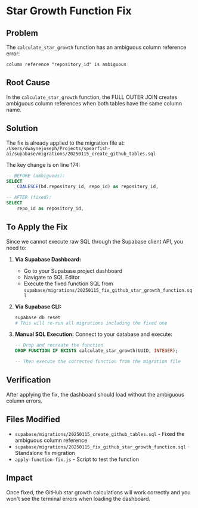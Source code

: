 # Star Growth Function Fix

## Problem
The `calculate_star_growth` function has an ambiguous column reference error:
```
column reference "repository_id" is ambiguous
```

## Root Cause
In the `calculate_star_growth` function, the FULL OUTER JOIN creates ambiguous column references when both tables have the same column name.

## Solution
The fix is already applied to the migration file at:
`/Users/dwaynejoseph/Projects/spearfish-ai/supabase/migrations/20250115_create_github_tables.sql`

The key change is on line 174:
```sql
-- BEFORE (ambiguous):
SELECT 
    COALESCE(bd.repository_id, repo_id) as repository_id,

-- AFTER (fixed):
SELECT 
    repo_id as repository_id,
```

## To Apply the Fix

Since we cannot execute raw SQL through the Supabase client API, you need to:

1. **Via Supabase Dashboard:**
   - Go to your Supabase project dashboard
   - Navigate to SQL Editor
   - Execute the fixed function SQL from `supabase/migrations/20250115_fix_github_star_growth_function.sql`

2. **Via Supabase CLI:**
   ```bash
   supabase db reset
   # This will re-run all migrations including the fixed one
   ```

3. **Manual SQL Execution:**
   Connect to your database and execute:
   ```sql
   -- Drop and recreate the function
   DROP FUNCTION IF EXISTS calculate_star_growth(UUID, INTEGER);
   
   -- Then execute the corrected function from the migration file
   ```

## Verification
After applying the fix, the dashboard should load without the ambiguous column errors.

## Files Modified
- `supabase/migrations/20250115_create_github_tables.sql` - Fixed the ambiguous column reference
- `supabase/migrations/20250115_fix_github_star_growth_function.sql` - Standalone fix migration
- `apply-function-fix.js` - Script to test the function

## Impact
Once fixed, the GitHub star growth calculations will work correctly and you won't see the terminal errors when loading the dashboard.
